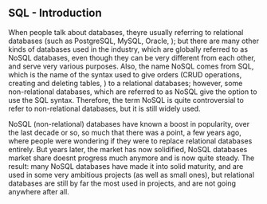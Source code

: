 ## SQL - Introduction

When people talk about databases, theyre usually referring to relational databases (such as PostgreSQL, MySQL, Oracle, ); but there are many other kinds of databases used in the industry, which are globally referred to as NoSQL databases, even though they can be very different from each other, and serve very various purposes. Also, the name NoSQL comes from SQL, which is the name of the syntax used to give orders (CRUD operations, creating and deleting tables, ) to a relational databases; however, some non-relational databases, which are referred to as NoSQL give the option to use the SQL syntax. Therefore, the term NoSQL is quite controversial to refer to non-relational databases, but it is still widely used.

NoSQL (non-relational) databases have known a boost in popularity, over the last decade or so, so much that there was a point, a few years ago, where people were wondering if they were to replace relational databases entirely. But years later, the market has now solidified, NoSQL databases market share doesnt progress much anymore and is now quite steady. The result: many NoSQL databases have made it into solid maturity, and are used in some very ambitious projects (as well as small ones), but relational databases are still by far the most used in projects, and are not going anywhere after all.

